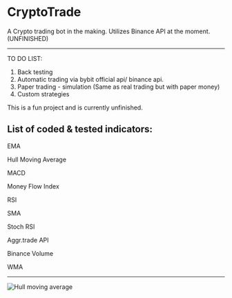 # CryptoTrade 
A Crypto trading bot in the making. Utilizes Binance API at the moment. (UNFINISHED)

------
TO DO LIST:

1) Back testing
2) Automatic trading via bybit official api/ binance api.
3) Paper trading - simulation (Same as real trading but with paper money)
4) Custom strategies 

This is a fun project and is currently unfinished.


List of coded & tested indicators:
-------

EMA

Hull Moving Average

MACD

Money Flow Index

RSI

SMA

Stoch RSI

Aggr.trade API

Binance Volume

WMA



------
![Hull moving average](https://i.imgur.com/CNOTI8I.png)
